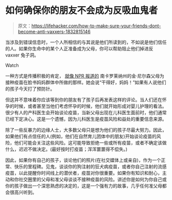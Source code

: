 # 如何确保你的朋友不会成为反吸血鬼者

> 原文：<https://lifehacker.com/how-to-make-sure-your-friends-dont-become-anti-vaxxers-1832815146>

当涉及到错误信息时，一个人所相信的与其说是他们所读到的，不如说是他们信任的人。如果你生命中的某个人正准备成为父母，你可以帮助阻止他们掉进反 vaxxer 兔子洞。

Watch

一种方式是传播积极的肯定， [就像 NPR 报道的](https://www.npr.org/sections/health-shots/2019/02/20/696259456/a-parent-to-parent-campaign-to-get-vaccine-rates-up) 南卡罗莱纳州的金·尼尔森父母为接种疫苗在脸书妈妈群体中所做的那样。她会说“干得好，妈妈！”如果有人说他们的孩子今天打了预防针。

但这并不意味着你应该等到你的朋友有了孩子后再发表这样的评论。当人们还在怀孕的时候，或者甚至当他们考虑怀孕的时候，他们就开始形成对婴儿护理的看法。很少有人的产科医生会开始谈论疫苗，当新父母出现在儿科医生面前时，他们通常已经下定决心。这是一个遗憾，因为儿科医生是疫苗风险和益处的重要信息来源。

除了一些反暴力的边缘人士，大多数父母只是想为他们的孩子尽最大努力。因此，如果他们有点信任的人(例如，他们在自然育儿团体中的朋友)开始谈论疫苗的风险，他们可能会关注这些风险。这可能导致拒绝一些或所有疫苗，或者不确定该做什么，迟迟不做决定。(最好按时打疫苗；浑浑噩噩得不偿失。)

因此，如果你有自己的孩子，谈论他们的照片(在社交媒体上或亲自)，作为一个正常、快乐的里程碑。见鬼，谈谈你的狗注射的狂犬病疫苗，或者你自己注射的流感疫苗，以此提醒你时间线上的潜伏者，疫苗对你很重要。如果你有知识和耐心，主动和你社交圈里的父母和准父母谈谈不接种疫苗的风险。讲述你是如何为你自己或你的孩子做出一个深思熟虑的决定的，这是一个强有力的故事，几乎任何准父母都会很高兴听到。